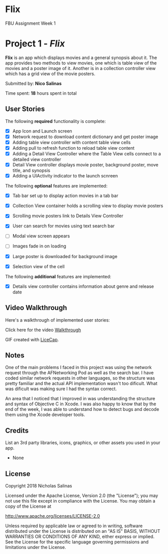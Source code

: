# Flix
FBU Assignment Week 1


# Project 1 - *Flix*

**Flix** is an app which displays movies and a general synopsis about it. The app provides two methods to view movies, one which is table view of the movies and a poster image of it. Another is in a collection controller view which has a grid view of the movie posters. 

Submitted by: **Nico Salinas**

Time spent: **18** hours spent in total

## User Stories

The following **required** functionality is complete:

* [X] App Icon and Launch screen 
* [X] Network request to download content dictionary and get poster image
* [X] Adding table view controller with content table view cells
* [X] Adding pull to refresh function to reload table view content
* [X] Adding a Detail View Controller where the Table View cells connect to a detailed view controller
* [X] Detail View controller displays movie poster, background poster, move title, and synopsis
* [X] Adding a UIActivity indicator to the launch scnreen

The following **optional** features are implemented:
* [X] Tab bar set up to display action movies in a tab bar
* [X] Collection View container holds a scrolling view to display movie posters
* [X] Scrolling movie posters link to Details View Controller
* [X] User can search for movies using text search bar
* [ ] Modal view screen appears
* [ ] Images fade in on loading
* [X] Large poster is downloaded for background image
* [X] Selection view of the cell


The following **additional** features are implemented:

- [X] Details view controller contains information about genre and release date


## Video Walkthrough

Here's a walkthrough of implemented user stories:

Click here for the video [Walkthrough](https://imgur.com/a/U5uHBSZ)

GIF created with [LiceCap](http://www.cockos.com/licecap/).

## Notes

One of the main problems I faced in this project was using the network request through the AFNetworking Pod as well as the search bar. I have coded similar network requests in other languages, so the structure was pretty familiar and the actual API implementation wasn't too dificult. What was dificult was making sure I had the syntax correct.

An area that I noticed that I improved in was understanding the structure and syntax of Objective C in Xcode. I was also happy to know that by the end of the week, I was able to understand how to detect bugs and decode them using the Xcode developer tools.

## Credits

List an 3rd party libraries, icons, graphics, or other assets you used in your app.
- None

## License

Copyright 2018 Nicholas Salinas

Licensed under the Apache License, Version 2.0 (the "License");
you may not use this file except in compliance with the License.
You may obtain a copy of the License at

http://www.apache.org/licenses/LICENSE-2.0

Unless required by applicable law or agreed to in writing, software
distributed under the License is distributed on an "AS IS" BASIS,
WITHOUT WARRANTIES OR CONDITIONS OF ANY KIND, either express or implied.
See the License for the specific language governing permissions and
limitations under the License.
